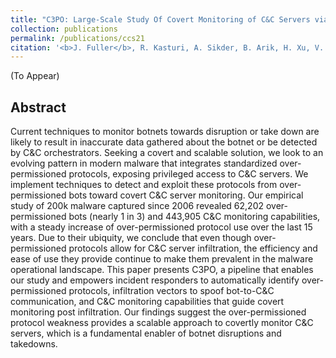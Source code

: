 ```yaml
---
title: "C3PO: Large-Scale Study Of Covert Monitoring of C&C Servers via Over-Permissioned Protocol Infiltration"
collection: publications
permalink: /publications/ccs21
citation: '<b>J. Fuller</b>, R. Kasturi, A. Sikder, B. Arik, H. Xu, V. Verma, E. Asdar, and B. Saltaformaggio, “C3PO: Large-Scale Study Of Covert Monitoring of C&C Servers via Over-Permissioned Protocol Infiltration," <i>Proceedings of the 28rd ACM Conference on Computer and Communications Security (CCS)</i>, Seoul, South Korea, 2021.'
---
```

[//]: [[PDF]](https://fullerj.github.io/)

(To Appear)

## Abstract
Current techniques to monitor botnets towards disruption or take down are likely to result in inaccurate data gathered about the botnet or be detected by C&C orchestrators. Seeking a covert and scalable solution, we look to an evolving pattern in modern malware that integrates standardized over-permissioned protocols, exposing privileged access to C&C servers. We implement techniques to detect and exploit these protocols from over-permissioned bots toward covert C&C server monitoring. Our empirical study of 200k malware captured since 2006 revealed 62,202 over-permissioned bots (nearly 1 in 3) and 443,905 C&C monitoring capabilities, with a steady increase of over-permissioned protocol use over the last 15 years. Due to their ubiquity, we conclude that even though over-permissioned protocols allow for C&C server infiltration, the efficiency and ease of use they provide continue to make them prevalent in the malware operational landscape. This paper presents C3PO, a pipeline that enables our study and empowers incident responders to automatically identify over-permissioned protocols, infiltration vectors to spoof bot-to-C&C communication, and C&C monitoring capabilities that guide covert monitoring post infiltration. Our findings suggest the over-permissioned protocol weakness provides a scalable approach to covertly monitor C&C servers, which is a fundamental enabler of botnet disruptions and takedowns.
